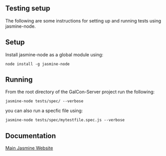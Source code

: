 Testing setup
-----

The following are some instructions for setting up and running tests using jasmine-node.

Setup
-----

Install jasmine-node as a global module using:

`node install -g jasmine-node`


Running
-----

From the root directory of the GalCon-Server project run the following:

`jasmine-node tests/spec/ --verbose`

you can also run a specfic file using:

`jasmine-node tests/spec/mytestfile.spec.js --verbose`


Documentation
-----

[Main Jasmine Website](http://pivotal.github.io/jasmine/)
